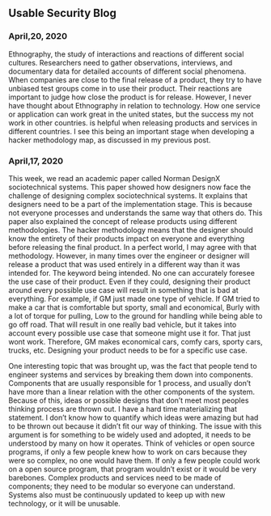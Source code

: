 ## Usable Security Blog
### April,20, 2020
Ethnography, the study of interactions and reactions of different social cultures. Researchers need to gather observations, interviews, and documentary data for detailed accounts of different social phenomena. When companies are close to the final release of a product, they try to have unbiased test groups come in to use their product. Their reactions are important to judge how close the product is for release. However, I never have thought about Ethnography in relation to technology. How one service or application can work great in the united states, but the success my not work in other countries. is helpful when releasing products and services in different countries. I see this being an important stage when developing a hacker methodology map, as discussed in my previous post. 

### April,17, 2020
This week, we read an academic paper called Norman DesignX sociotechnical systems. This paper showed how designers now face the challenge of designing complex sociotechnical systems. It explains that designers need to be a part of the implementation stage. This is because not everyone processes and understands the same way that others do. This paper also explained the concept of release products using different methodologies. The hacker methodology means that the designer should know the entirety of their products impact on everyone and everything before releasing the final product. In a perfect world, I may agree with that methodology. However, in many times over the engineer or designer will release a product that was used entirely in a different way than it was intended for. The keyword being intended. No one can accurately foresee the use case of their product. Even if they could, designing their product around every possible use case will result in something that is bad at everything. For example, if GM just made one type of vehicle. If GM tried to make a car that is comfortable but sporty, small and economical, Burly with a lot of torque for pulling, Low to the ground for handling while being able to go off road. That will result in one really bad vehicle, but it takes into account every possible use case that someone might use it for. That just wont work. Therefore, GM makes economical cars, comfy cars, sporty cars, trucks, etc. Designing your product needs to be for a specific use case. 

One interesting topic that was brought up, was the fact that people tend to engineer systems and services by breaking them down into components. Components that are usually responsible for 1 process, and usually don’t have more than a linear relation with the other components of the system. Because of this, ideas or possible designs that don’t meet most peoples thinking process are thrown out. I have a hard time materializing that statement. I don’t know how to quantify which ideas were amazing but had to be thrown out because it didn’t fit our way of thinking. The issue with this argument is for something to be widely used and adopted, it needs to be understood by many on how it operates. Think of vehicles or open source programs, if only a few people knew how to work on cars because they were so complex, no one would have them. If only a few people could work on a open source program, that program wouldn’t exist or it would be very barebones. Complex products and services need to be made of components; they need to be modular so everyone can understand. Systems also must be continuously updated to keep up with new technology, or it will be unusable. 

